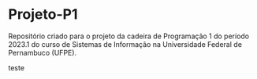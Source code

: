 # Projeto-P1
Repositório criado para o projeto da cadeira de Programação 1 do período 2023.1 do curso de Sistemas de Informação na Universidade Federal de Pernambuco (UFPE). 

teste
